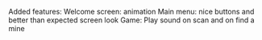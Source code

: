 Added features:
Welcome screen: animation
Main menu: nice buttons and better than expected screen look
Game: Play sound on scan and on find a mine